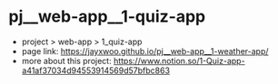 # pj__web-app__1-quiz-app
- project > web-app > 1_quiz-app
- page link: https://jayxwoo.github.io/pj__web-app__1-weather-app/
- more about this project: https://www.notion.so/1-Quiz-app-a41af37034d94553914569d57bfbc863
